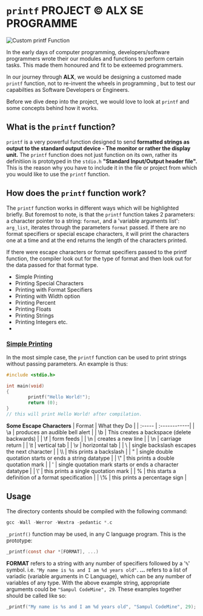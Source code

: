# `printf` PROJECT &copy; ALX SE PROGRAMME

![Custom printf  Function](https://user-images.githubusercontent.com/93384140/214538423-d7b17d8e-3dcc-4b9e-8041-eba0d1b88bb3.PNG)


In the early days of computer programming, developers/software programmers wrote their our modules and functions to perform certain tasks. This made them honoured and fit to be exteemed programmers.

In our journey through **ALX**, we would be designing a customed made `printf` function, not to re-invent the wheels in programming , but to test our capabilties as Software Developers or Engineers.

Before we dive deep into the project, we would love to look at `printf` and some concepts behind how it works.

## What is the `printf` function?

`printf` is a very powerful function designed to send **formatted strings as output to the standard output device - The monitor or rather the display unit.** The `printf` function does not just function on its own, rather its definitiion is prototyped in the `stdio.h` **"Standard Input/Output header file".** This is the reason why you have to include it in the file or project from which you would like to use the `printf` function.

## How does the `printf` function work?

The `printf` function works in different ways which will be highlighted briefly. But foremost to note, is that the `printf` function takes 2 parameters: a character pointer to a string: `format`, and a 'variable arguments list': `arg_list`, iterates through the parameters `format` passed. If there are no format specifiers or special escape characters, it will print the characters one at a time and at the end returns the length of the characters printed.

If there were escape characters or format specifiers passed to the printf function, the compiler look out for the type of format and then look out for the data passed for that format type.

- Simple Printing
- Printing Special Characters
- Printing with Format Specifiers
- Printing with Width option
- Printing Percent
- Printing Floats
- Printing Strings
- Printing Integers etc.
-

### [Simple Printing](#simple)

In the most simple case, the `printf` function can be used to print strings without passing parameters. An example is thus:

```c
#include <stdio.h>

int main(void)
{
        printf("Hello World!");
        return (0);
}
// this will print Hello World! after compilation.
```

**Some Escape Characters**
| Format | What they Do |
| :----- | :------------|
| \a | produces an audible bell alert |
| \b | This creates a backspace (delete backwards) |
| \f | form feeds |
| \n | creates a new line |
| \n | carriage return |
| \t | vertical tab |
| \v | horizontal tab |
| \  | single backslash escapes the next character |
| \\\ | this prints a backslash |
| "  | single double quotation starts or ends a string datatype |
| \\" | this prints a double quotation mark |
| '  | single quotation mark starts or ends a character datatype |
| \\' | this prints a single quotation mark |
| %  | this starts a definition of a format specification |
| \\% | this prints a percentage sign |

## Usage

The directory contents should be compiled with the following command:

```c
gcc -Wall -Werror -Wextra -pedantic *.c
```

`_printf()` function may be used, in any C language program.  This is the
prototype:

```c
_printf(const char *[FORMAT], ...)
```

**FORMAT** refers to a string with any number of specifiers followed by a '`%`'
symbol.  i.e. `"My name is %s and I am %d years old"`.  **...** refers to a
list of variadic (variable arguments in C Language), which can be any number of
variables of any type.  With the above example string, appropriate arguments
could be `"Sampul CodeMine", 29`.  These examples together should be called
like so:

```c
_printf("My name is %s and I am %d years old", "Sampul CodeMine", 29);
```